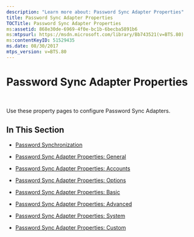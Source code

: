 ```yaml
---
description: "Learn more about: Password Sync Adapter Properties"
title: Password Sync Adapter Properties
TOCTitle: Password Sync Adapter Properties
ms:assetid: 868e30de-6969-4f0e-bc1b-6becba5891b6
ms:mtpsurl: https://msdn.microsoft.com/library/Bb743521(v=BTS.80)
ms:contentKeyID: 51529435
ms.date: 08/30/2017
mtps_version: v=BTS.80
---
```


# Password Sync Adapter Properties

 

Use these property pages to configure Password Sync Adapters.

## In This Section

  - [Password Synchronization](password-synchronization1.md)

  - [Password Sync Adapter Properties: General](password-sync-adapter-properties-general.md)

  - [Password Sync Adapter Properties: Accounts](password-sync-adapter-properties-accounts.md)

  - [Password Sync Adapter Properties: Options](password-sync-adapter-properties-options.md)

  - [Password Sync Adapter Properties: Basic](password-sync-adapter-properties-basic.md)

  - [Password Sync Adapter Properties: Advanced](password-sync-adapter-properties-advanced.md)

  - [Password Sync Adapter Properties: System](password-sync-adapter-properties-system.md)

  - [Password Sync Adapter Properties: Custom](password-sync-adapter-properties-custom.md)

